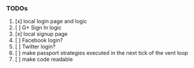 ### TODOs
1.  [x] local login page and logic
1.  [ ] G+ Sign In logic
1.  [x] local signup page
1.  [ ] Facebook login?
1.  [ ] Twitter login?
1.  [ ] make passport strategies executed in the next tick of the vent loop
1.  [ ] make code readable

